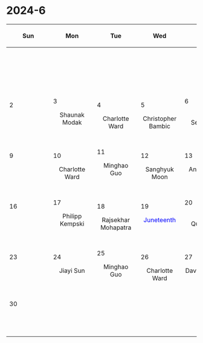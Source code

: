 # 2024-6

|<div style='max-width:100px;width:100px'><p>Sun</p></div>|<div style='max-width:100px;width:100px'><p>Mon</p></div>|<div style='max-width:100px;width:100px'><p>Tue</p></div>|<div style='max-width:100px;width:100px'><p>Wed</p></div>|<div style='max-width:100px;width:100px'><p>Thu</p></div>|<div style='max-width:100px;width:100px'><p>Fri</p></div>|<div style='max-width:100px;width:100px'><p>Sat</p></div>|
|:-:|:-:|:-:|:-:|:-:|:-:|:-:|
|<p><br/><br/></p> |<p><br/><br/></p> |<p><br/><br/></p> |<p><br/><br/></p> |<p><br/><br/></p> |<p><br/><br/></p> |<p align='left'>1</p><p><br/><br/></p>|
|<p align='left'>2</p><p><br/><br/></p>|<p align='left'>3</p><p>Shaunak Modak<br/><br/></p>|<p align='left'>4</p><p>Charlotte<br/> Ward</p>|<p align='left'>5</p><p>Christopher<br/> Bambic</p>|<p align='left'>6</p><p>Amy Secunda<br/><br/></p>|<p align='left'>7</p><p>David Setton<br/><br/></p>|<p align='left'>8</p><p><br/><br/></p>|
|<p align='left'>9</p><p><br/><br/></p>|<p align='left'>10</p><p>Charlotte<br/> Ward</p>|<p align='left'>11</p><p>Minghao Guo<br/><br/></p>|<p align='left'>12</p><p>Sanghyuk<br/> Moon</p>|<p align='left'>13</p><p>Ankan Sur<br/><br/></p>|<p align='left'>14</p><p>Shaunak Modak<br/><br/></p>|<p align='left'>15</p><p><br/><br/></p>|
|<p align='left'>16</p><p><br/><br/></p>|<p align='left'>17</p><p>Philipp Kempski<br/><br/></p>|<p align='left'>18</p><p>Rajsekhar<br/> Mohapatra</p>|<p align='left'>19</p><p><span style='color:blue'>Juneteenth</span><br/><br/></p>|<p align='left'>20</p><p>Eliot Quataert<br/><br/></p>|<p align='left'>21</p><p>Christopher<br/> Bambic</p>|<p align='left'>22</p><p><br/><br/></p>|
|<p align='left'>23</p><p><br/><br/></p>|<p align='left'>24</p><p>Jiayi Sun<br/><br/></p>|<p align='left'>25</p><p>Minghao Guo<br/><br/></p>|<p align='left'>26</p><p>Charlotte<br/> Ward</p>|<p align='left'>27</p><p>David Setton<br/><br/></p>|<p align='left'>28</p><p>Philipp Kempski<br/><br/></p>|<p align='left'>29</p><p><br/><br/></p>|
|<p align='left'>30</p><p><br/><br/></p>|<p><br/><br/></p> |<p><br/><br/></p> |<p><br/><br/></p> |<p><br/><br/></p> |<p><br/><br/></p> |<p><br/><br/></p> |
